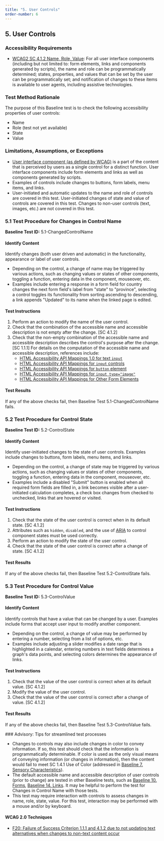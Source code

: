 ```yaml
---
title: "5. User Controls"
order-number: 6
---
```

## 5. User Controls

### Accessibility Requirements

-   [WCAG2 SC 4.1.2 Name, Role, Value](https://www.w3.org/TR/UNDERSTANDING-WCAG20/ensure-compat-rsv.html): For all user interface components (including but not limited to: form elements, links and components generated by scripts), the name and role can be programmatically determined; states, properties, and values that can be set by the user can be programmatically set; and notification of changes to these items is available to user agents, including assistive technologies.

### Test Method Rationale

The purpose of this Baseline test is to check the following accessibility properties of user controls:
-   Name
-   Role (test not yet available) 
-   State 
-   Value

### Limitations, Assumptions, or Exceptions

-   [User interface component (as defined by WCAG)](https://www.w3.org/TR/WCAG21/#dfn-user-interface-components) is a part of the content that is perceived by users as a single control for a distinct function. User interface components include form elements and links as well as components generated by scripts. 
-   Examples of controls include changes to buttons, form labels, menu items, and links.
-   User-initiated and automatic updates to the name and role of controls are covered in this test. User-initiated changes of state and value of controls are covered in this test. Changes to non-user controls (text, images, etc.) are not covered in this test.

### 5.1 Test Procedure for Changes in Control Name

**Baseline Test ID:** 5.1-ChangedControlName

#### Identify Content
<p id="1IC">Identify changes (both user driven and automatic) in the functionality, appearance or label of user controls. </p>
   <ul>
      <li>Depending on the control, a change of name may be triggered by various actions, such as changing values or states of other components, toggling a function, entering data in the component, mouseover, etc.</li>
	  <li>Examples include entering a response in a form field for country changes the next form field's label from "state" to "province", selecting a control toggles its functionality from sorting ascending to descending, a link appends "Updated" to its name when the linked page is edited.</li>
   </ul>

#### Test Instructions
<ol id="1TI">
	<li id="1TI-1">Perform an action to modify the name of the user control.</li>
	<li id="1TI-2">Check that the combination of the accessible name and accessible description is not empty after the change. [SC 4.1.2]</li>
    <li id="1TI-3">Check that the non-empty combination of the accessible name and accessible description describes the control's purpose after the change. [SC 1.1.1]  For details on the computation of the accessible name and accessible description, references include:
		<ul>
			<li><a href="https://www.w3.org/TR/html-aam-1.0/#input-type-text-input-type-password-input-type-search-input-type-tel-input-type-url-and-textarea-element" target="_blank" rel="noopener">HTML Accessibility API Mappings 1.0 for text <code>input</code></a></li>
			<li><a href="https://www.w3.org/TR/html-aam-1.0/#input-type-button-input-type-submit-and-input-type-reset" target="_blank" rel="noopener">HTML Accessibility API Mappings for <code>input</code> controls</a></li>
			<li><a href="https://www.w3.org/TR/html-aam-1.0/#button-element" target="_blank" rel="noopener">HTML Accessibility API Mappings for <code>button</code> element</a></li>
			<li><a href="https://www.w3.org/TR/html-aam-1.0/#input-type-image" target="_blank" rel="noopener">HTML Accessibility API Mappings for <code>input type="image"</code></a></li>
			<li><a href="https://www.w3.org/TR/html-aam-1.0/#other-form-elements" target="_blank" rel="noopener">HTML Accessibility API Mappings for Other Form Elements</a></li>
		</ul>
	</li>
</ol>

#### Test Results

<p id="1TR">If any of the above checks fail, then Baseline Test 5.1-ChangedControlName fails.</p>

### 5.2 Test Procedure for Control State

**Baseline Test ID:** 5.2-ControlState
#### Identify Content
<p id="2IC">Identify user-initiated changes to the state of user controls. Examples include changes to buttons, form labels, menu items, and links.</p>
   <ul>
      <li>Depending on the control, a change of state may be triggered by various actions, such as changing values or states of other components, toggling a function, entering data in the component, mouseover, etc.</li>
	  <li>Examples include a disabled "Submit" button is enabled when all required form fields are filled in, a link becomes visible after a user-initiated calculation completes, a check box changes from checked to unchecked, links that are hovered or visited.</li>
   </ul>

#### Test Instructions
<ol id="2TI">
	<li id="2TI-1">Check that the state of the user control is correct when in its default state. [SC 4.1.2]</li>
	<li id="2TI-2">Attributes such as <code>hidden</code>, <code>disabled</code>, and the use of <a href="https://www.w3.org/WAI/standards-guidelines/aria/">ARIA</a> to control component states must be used correctly.</li>
	<li id="2TI-3">Perform an action to modify the state of the user control.</li>
	<li id="2TI-4">Check that the state of the user control is correct after a change of state. [SC 4.1.2]</li>
</ol>

#### Test Results

<p id="2TR">If any of the above checks fail, then Baseline Test 5.2-ControlState fails.</p>

### 5.3 Test Procedure for Control Value

**Baseline Test ID:** 5.3-ControlValue
#### Identify Content
<p id="3IC">Identify controls that have a value that can be changed by a user. Examples include forms that accept user input to modify another component.</p>
   <ul>
      <li>Depending on the control, a change of value may be performed by entering a number, selecting from a list of options, etc.</li>
	  <li>Examples include adjusting a slider modifies a date range that is highlighted in a calendar, entering numbers in text fields determines a graph's data points, and selecting colors determines the appearance of links.</li>
   </ul>

#### Test Instructions
<ol id="3TI">
	<li id="3TI-1">Check that the value of the user control is correct when at its default value. [SC 4.1.2]</li>
	<li id="3TI-2">Modify the value of the user control.</li>
	<li id="3TI-3">Check that the value of the user control is correct after a change of value. [SC 4.1.2]</li>
</ol>

#### Test Results

<p id="3TR">If any of the above checks fail, then Baseline Test 5.3-ControlValue fails.</p>
<!--
#### Identify Content
<p id="1IC">Identify changes in presented content (both user-driven and automatic). Examples include changes to images, navigation trees, data table sort controls, automatic information updates, form elements, revealed content, etc.</p>
   <ul>
      	<li>It may be necessary to use the mouse to determine whether state changes occur on hover or on click.</li>
		<li>Depending on the component, a change of state may be triggered by various actions, such as changing values or states of other components, toggling a function, entering data in the component, mouseover, etc.</li>
   </ul>
--
#### Test Instructions
<ol id="1TI">
	<li id="1TI-1">Check that the page provides a notification of the change in content programmatically. [SC 4.1.2]
	   <ul>
		  <li>Programmatic event notifications include alert dialogs, focus shifts to the content that changed, and ARIA live regions.</li>
	   </ul>
	</li>
	<li id="1TI-2">For each change in content, check that the combination of name, role, state, and value of the changed content is accurate. [SC 4.1.2]
	   <ol>
			<li id="1TI-2i">Name: the name is accurate after a change.
				<ul>
					<li>Apply the <a href="https://www.w3.org/TR/html-aam-1.0/#accessible-name-and-description-computation">accessible name and description computation</a>, if applicable.</li>
				</ul>
			</li>
			<li id="1TI-2ii">Role: the role accurately describes the purpose of the element after a change, if applicable.
				<ul>
					<li>Consider ARIA role, element type, and other descriptive text.</li>
				</ul>
			</li>
			<li id="1TI-2iii">State: the state of the element is accurate after a change, if applicable.
				<ul>
					<li>Evaluate ARIA and element-specific attributes (e.g., <code>&#060;option selected=”true”&#062;</code>).</li>
				</ul>
			</li>
			<li id="1TI-2iv">Value: the value is updated after a change, if applicable.</li>
	   </ol>
	</li>
</ol>
--
#### Test Results
<p id="1TR">If any of the above checks fail, then Baseline Test 5.1-ChangeContent fails.</p>
-->
### Advisory: Tips for streamlined test processes

- Changes to controls may also include changes in color to convey information. If so, this test should check that the information is programmatically determinable. If color is used as the only visual means of conveying information (or changes in information), then the content would fail to meet SC 1.4.1 Use of Color (addressed in [Baseline 7. Sensory Characteristics](../07Sensory)).
- The default accessible name and accessible description of user controls (prior to change) are tested in other Baseline tests, such as [Baseline 10. Forms](../10Forms), [Baseline 14. Links](../14Links). It may be helpful to perform the test for Changes in Control Name with those tests.
- This test may require interaction with controls to assess changes in name, role, state, value. For this test, interaction may be performed with a mouse and/or by keyboard.

#### WCAG 2.0 Techniques
- [F20: Failure of Success Criterion 1.1.1 and 4.1.2 due to not updating text alternatives when changes to non-text content occur](https://www.w3.org/WAI/WCAG21/Techniques/failures/F20.html)

